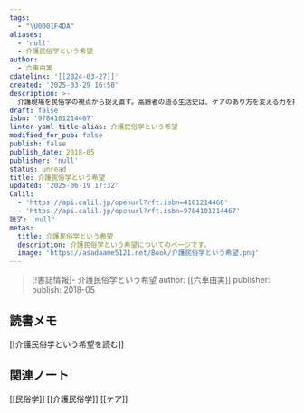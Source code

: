 ```yaml
---
tags:
  - "\U0001F4DA"
aliases:
  - 'null'
  - 介護民俗学という希望
author:
  - 六車由実
cdatelink: '[[2024-03-27]]'
created: '2025-03-29 16:58'
description: >-
  介護現場を民俗学の視点から捉え直す。高齢者の語る生活史は、ケアのあり方を変える力を持つ。聞き書きを通じて、介護する側とされる側の関係性を問い直し、ケアの新たな可能性を探る実践の記録。
draft: false
isbn: '9784101214467'
linter-yaml-title-alias: 介護民俗学という希望
modified_for_pub: false
publish: false
publish_date: 2018-05
publisher: 'null'
status: unread
title: 介護民俗学という希望
updated: '2025-06-19 17:32'
Calil:
  - 'https://api.calil.jp/openurl?rft.isbn=4101214468'
  - 'https://api.calil.jp/openurl?rft.isbn=9784101214467'
読了: 'null'
metas:
  title: 介護民俗学という希望
  description: 介護民俗学という希望についてのページです。
  image: 'https://asadaame5121.net/Book/介護民俗学という希望.png'
---
```

> [!書誌情報]-
>  介護民俗学という希望
>  author: [[六車由実]]
>  publisher: 
>  publish: 2018-05 

## 読書メモ
[[介護民俗学という希望を読む]]

## 関連ノート
[[民俗学]]
[[介護民俗学]]
[[ケア]]
